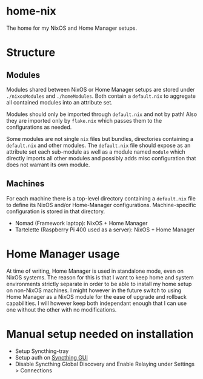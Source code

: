 # home-nix
The home for my NixOS and Home Manager setups.

# Structure
## Modules
Modules shared between NixOS or Home Manager setups are stored under `./nixosModules` and `./homeModules`.
Both contain a `default.nix` to aggregate all contained modules into an attribute set.

Modules should only be imported through `default.nix` and not by path!
Also they are imported only by `flake.nix` which passes them to the configurations as needed.

Some modules are not single `nix` files but bundles, directories containing a `default.nix` and other modules.
The `default.nix` file should expose as an attribute set each sub-module as well as a module named `module` which directly imports all other modules and possibly adds misc configuration that does not warrant its own module.

## Machines
For each machine there is a top-level directory containing a `default.nix` file to define its NixOS and/or Home-Manager configurations.
Machine-specific configuration is stored in that directory.

- Nomad (Framework laptop): NixOS + Home Manager
- Tartelette (Raspberry Pi 400 used as a server): NixOS + Home Manager

# Home Manager usage
At time of writing, Home Manager is used in standalone mode, even on NixOS systems.
The reason for this is that I want to keep home and system environments strictly separate in order to be able to install my home setup on non-NixOS machines.
I might however in the future switch to using Home Manager as a NixOS module for the ease of upgrade and rollback capabilities.
I will however keep both independant enough that I can use one without the other with no modifications.

# Manual setup needed on installation
- Setup Syncthing-tray
- Setup auth on [Syncthing GUI](localhost:8384)
- Disable Syncthing Global Discovery and Enable Relaying under Settings > Connections
